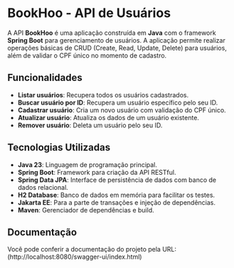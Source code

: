 # BookHoo - API de Usuários

A API **BookHoo** é uma aplicação construída em **Java** com o framework **Spring Boot** para gerenciamento de usuários. A aplicação permite realizar operações básicas de CRUD (Create, Read, Update, Delete) para usuários, além de validar o CPF único no momento de cadastro.

## Funcionalidades

- **Listar usuários**: Recupera todos os usuários cadastrados.
- **Buscar usuário por ID**: Recupera um usuário específico pelo seu ID.
- **Cadastrar usuário**: Cria um novo usuário com validação do CPF único.
- **Atualizar usuário**: Atualiza os dados de um usuário existente.
- **Remover usuário**: Deleta um usuário pelo seu ID.

## Tecnologias Utilizadas

- **Java 23**: Linguagem de programação principal.
- **Spring Boot**: Framework para criação da API RESTful.
- **Spring Data JPA**: Interface de persistência de dados com banco de dados relacional.
- **H2 Database**: Banco de dados em memória para facilitar os testes.
- **Jakarta EE**: Para a parte de transações e injeção de dependências.
- **Maven**: Gerenciador de dependências e build.

## Documentação
Você pode conferir a documentação do projeto pela URL:
(http://localhost:8080/swagger-ui/index.html)